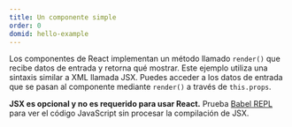 ```yaml
---
title: Un componente simple
order: 0
domid: hello-example
---
```


Los componentes de React implementan un método llamado `render()` que recibe datos de entrada y retorna qué mostrar. Este ejemplo utiliza una sintaxis similar a XML llamada JSX. Puedes acceder a los datos de entrada que se pasan al componente mediante `render()` a través de `this.props`.

**JSX es opcional y no es requerido para usar React.** Prueba [Babel REPL](babel://es5-syntax-example) para ver el código JavaScript sin procesar la compilación de JSX.